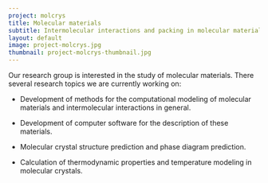 ```yaml
---
project: molcrys
title: Molecular materials
subtitle: Intermolecular interactions and packing in molecular materials
layout: default
image: project-molcrys.jpg
thumbnail: project-molcrys-thumbnail.jpg
---
```


Our research group is interested in the study of molecular
materials. There several research topics we are currently working on: 

- Development of methods for the computational modeling of molecular
  materials and intermolecular interactions in general.
  
- Development of computer software for the description of these
  materials.
  
- Molecular crystal structure prediction and phase diagram prediction.

- Calculation of thermodynamic properties and temperature modeling in
  molecular crystals.

